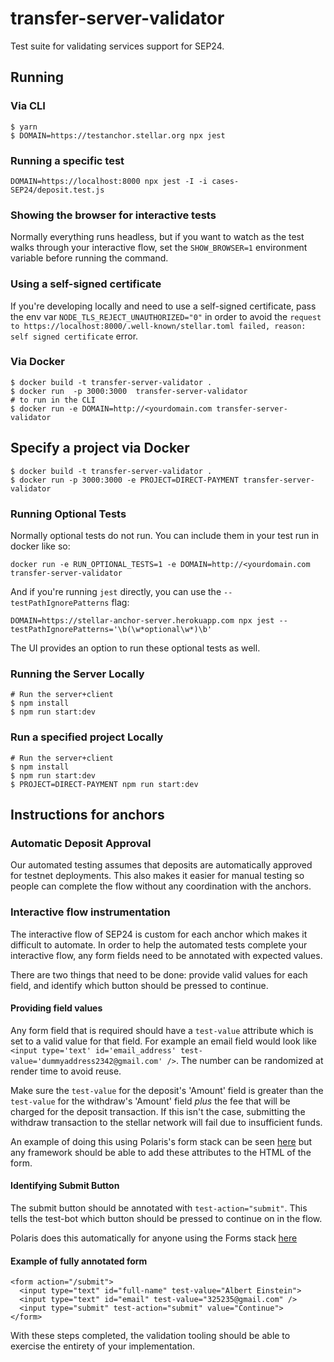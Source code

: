 # transfer-server-validator

Test suite for validating services support for SEP24.

## Running

### Via CLI

```
$ yarn
$ DOMAIN=https://testanchor.stellar.org npx jest
```

### Running a specific test

```
DOMAIN=https://localhost:8000 npx jest -I -i cases-SEP24/deposit.test.js

```

### Showing the browser for interactive tests

Normally everything runs headless, but if you want to watch as the test walks
through your interactive flow, set the `SHOW_BROWSER=1` environment variable
before running the command.

### Using a self-signed certificate

If you're developing locally and need to use a self-signed certificate, pass the
env var `NODE_TLS_REJECT_UNAUTHORIZED="0"` in order to avoid the
`request to https://localhost:8000/.well-known/stellar.toml failed, reason: self signed certificate`
error.

### Via Docker

```
$ docker build -t transfer-server-validator .
$ docker run  -p 3000:3000  transfer-server-validator
# to run in the CLI
$ docker run -e DOMAIN=http://<yourdomain.com transfer-server-validator
```

## Specify a project via Docker

```
$ docker build -t transfer-server-validator .
$ docker run -p 3000:3000 -e PROJECT=DIRECT-PAYMENT transfer-server-validator
```

### Running Optional Tests

Normally optional tests do not run. You can include them in your test run in
docker like so:

```
docker run -e RUN_OPTIONAL_TESTS=1 -e DOMAIN=http://<yourdomain.com transfer-server-validator
```

And if you're running `jest` directly, you can use the
`--testPathIgnorePatterns` flag:

```
DOMAIN=https://stellar-anchor-server.herokuapp.com npx jest --testPathIgnorePatterns='\b(\w*optional\w*)\b'
```

The UI provides an option to run these optional tests as well.

### Running the Server Locally

```
# Run the server+client
$ npm install
$ npm run start:dev

```

### Run a specified project Locally

```
# Run the server+client
$ npm install
$ npm run start:dev
$ PROJECT=DIRECT-PAYMENT npm run start:dev
```

## Instructions for anchors

### Automatic Deposit Approval

Our automated testing assumes that deposits are automatically approved for
testnet deployments. This also makes it easier for manual testing so people can
complete the flow without any coordination with the anchors.

### Interactive flow instrumentation

The interactive flow of SEP24 is custom for each anchor which makes it difficult
to automate. In order to help the automated tests complete your interactive
flow, any form fields need to be annotated with expected values.

There are two things that need to be done: provide valid values for each field,
and identify which button should be pressed to continue.

#### Providing field values

Any form field that is required should have a `test-value` attribute which is
set to a valid value for that field. For example an email field would look like
`<input type='text' id='email_address' test-value='dummyaddress2342@gmail.com' />`.
The number can be randomized at render time to avoid reuse.

Make sure the `test-value` for the deposit's 'Amount' field is greater than the
`test-value` for the withdraw's 'Amount' field _plus_ the fee that will be
charged for the deposit transaction. If this isn't the case, submitting the
withdraw transaction to the stellar network will fail due to insufficient funds.

An example of doing this using Polaris's form stack can be seen
[here](https://github.com/stellar/django-polaris/blob/fd5900d68fec6b0e31ce720262e8d787fcbf8aac/example/server/forms.py#L10,L15)
but any framework should be able to add these attributes to the HTML of the
form.

#### Identifying Submit Button

The submit button should be annotated with `test-action="submit"`. This tells
the test-bot which button should be pressed to continue on in the flow.

Polaris does this automatically for anyone using the Forms stack
[here](https://github.com/stellar/django-polaris/blob/fd5900d68fec6b0e31ce720262e8d787fcbf8aac/polaris/polaris/templates/withdraw/form.html#L38)

#### Example of fully annotated form

```
<form action="/submit">
  <input type="text" id="full-name" test-value="Albert Einstein">
  <input type="text" id="email" test-value="325235@gmail.com" />
  <input type="submit" test-action="submit" value="Continue">
</form>
```

With these steps completed, the validation tooling should be able to exercise
the entirety of your implementation.
